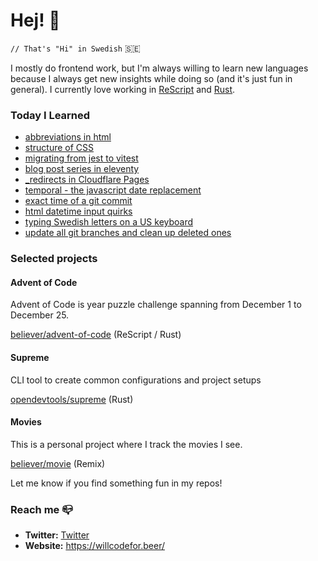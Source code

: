 # Hej! :wave:

`// That's "Hi" in Swedish` 🇸🇪

I mostly do frontend work, but I'm always willing to learn new languages because I always get new insights while doing so (and it's just fun in general). I currently love working in [ReScript](https://rescript-lang.org/) and [Rust](https://www.rust-lang.org/).

### Today I Learned

<!--START_SECTION:feed-->
* [abbreviations in html](https:&#x2F;&#x2F;willcodefor.beer&#x2F;posts&#x2F;abbreviations-in-html&#x2F;)
* [structure of CSS](https:&#x2F;&#x2F;willcodefor.beer&#x2F;posts&#x2F;structure-of-css&#x2F;)
* [migrating from jest to vitest](https:&#x2F;&#x2F;willcodefor.beer&#x2F;posts&#x2F;migrating-from-jest-to-vitest&#x2F;)
* [blog post series in eleventy](https:&#x2F;&#x2F;willcodefor.beer&#x2F;posts&#x2F;blog-post-series-in-eleventy&#x2F;)
* [_redirects in Cloudflare Pages](https:&#x2F;&#x2F;willcodefor.beer&#x2F;posts&#x2F;_redirects-in-cloudflare-pages&#x2F;)
* [temporal - the javascript date replacement](https:&#x2F;&#x2F;willcodefor.beer&#x2F;posts&#x2F;temporal-the-javascript-date-replacement&#x2F;)
* [exact time of a git commit](https:&#x2F;&#x2F;willcodefor.beer&#x2F;posts&#x2F;exact-time-of-a-git-commit&#x2F;)
* [html datetime input quirks](https:&#x2F;&#x2F;willcodefor.beer&#x2F;posts&#x2F;html-datetime-input-quirks&#x2F;)
* [typing Swedish letters on a US keyboard](https:&#x2F;&#x2F;willcodefor.beer&#x2F;posts&#x2F;typing-swedish-letters-on-a-us-keyboard&#x2F;)
* [update all git branches and clean up deleted ones](https:&#x2F;&#x2F;willcodefor.beer&#x2F;posts&#x2F;update-all-git-branches-and-clean-up-deleted-ones&#x2F;)
<!--END_SECTION:feed-->

### Selected projects

#### Advent of Code

Advent of Code is year puzzle challenge spanning from December 1 to December 25.

[believer/advent-of-code](https://github.com/believer/advent-of-code) (ReScript / Rust)

#### Supreme

CLI tool to create common configurations and project setups

[opendevtools/supreme](https://github.com/opendevtools/supreme) (Rust)

#### Movies

This is a personal project where I track the movies I see.

[believer/movie](https://github.com/believer/movie) (Remix)

Let me know if you find something fun in my repos!

### Reach me 📪 

- **Twitter:** [Twitter](https://twitter.com/rnattochdag)
- **Website:** https://willcodefor.beer/

